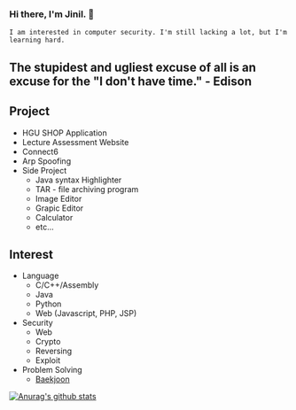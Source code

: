 ### Hi there, I'm Jinil. 👋       
     
    I am interested in computer security. I'm still lacking a lot, but I'm learning hard.   

<strong>The stupidest and ugliest excuse of all is an excuse for the "I don't have time." - Edison</strong>
-----------------    
## Project
  - HGU SHOP Application
  - Lecture Assessment Website
  - Connect6
  - Arp Spoofing
  - Side Project
    - Java syntax Highlighter
    - TAR - file archiving program
    - Image Editor
    - Grapic Editor
    - Calculator
    - etc...

## Interest
  - Language
    - C/C++/Assembly
    - Java
    - Python
    - Web (Javascript, PHP, JSP) 
  - Security
    - Web
    - Crypto 
    - Reversing 
    - Exploit
  - Problem Solving
    - [Baekjoon](https://www.acmicpc.net/user/hello_world1)
  
[![Anurag's github stats](https://github-readme-stats.vercel.app/api?username=jiniljeil)](https://github.com/anuraghazra/github-readme-stats)
<!--
**jiniljeil/jiniljeil** is a ✨ _special_ ✨ repository because its `README.md` (this file) appears on your GitHub profile.

Here are some ideas to get you started:

- 🔭 I’m currently working on ...
- 🌱 I’m currently learning ...
- 👯 I’m looking to collaborate on ...
- 🤔 I’m looking for help with ...
- 💬 Ask me about ...
- 📫 How to reach me: ...
- 😄 Pronouns: ...
- ⚡ Fun fact: ...
-->
